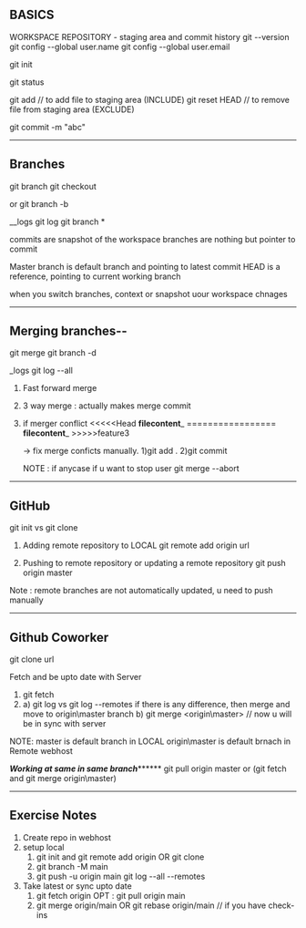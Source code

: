   
## BASICS
WORKSPACE
REPOSITORY - staging area and commit history
git --version
git config --global user.name
git config --global user.email

git init

git status

git add <fname>   // to add file to staging area (INCLUDE)
git reset HEAD <fname>  // to remove file from staging area (EXCLUDE)

git commit -m "abc"

*************************************************************************************
## Branches

git branch <NewBranchName>
git checkout <branchName>

or git branch -b <newBranchName>

__logs
git log
git branch 
*

commits are snapshot of the workspace
branches are nothing but pointer to commit

Master branch is default branch and pointing to latest commit
HEAD is a reference, pointing to current working branch

when you switch branches, context or snapshot uour workspace chnages

*****************************************************************************************
## Merging branches--

git merge <branchName>
git branch -d <branchName>

_logs
git log --all

1) Fast forward merge

2) 3 way merge : actually makes merge commit
	
3) if merger conflict 
		<<<<<Head
		__filecontent___
		=================
		__filecontent___
		>>>>>feature3
		
	-> fix merge conficts manually.
	1)git add .
	2)git commit
	
	NOTE : if anycase if u want to stop user
	git merge --abort
	
***********************************************************************************************
## GitHub

git init vs git clone

1) Adding remote repository to LOCAL
	git remote add origin url
	
2) Pushing to remote repository or updating a remote repository
	git push origin master
	
Note : remote branches are not automatically updated, u need to push manually

***************************************************************************************
## Github Coworker

git clone url <directoryName>

Fetch and be upto date with Server

1) git fetch <origin> 
2) a) git log vs git log --remotes
	if there is any difference, then merge and move to origin\master branch 
   b) git merge <origin\master>
// now u will be in sync with server
	
NOTE: master is default branch in LOCAL
	  origin\master is default brnach in Remote webhost
	  
***Working at same in same branch*********
git pull origin master or (git fetch and git merge origin\master)
	  
********************************************************************************************************************************
## Exercise Notes
1) Create repo in webhost
2) setup local
	1) git init and git remote add origin <url>
					OR
		git clone <url> <directoryName>
	2) git branch -M main
	3) git push -u origin main
	   git log --all --remotes 
3) Take latest or sync upto date
	1) git fetch origin 
		OPT : git pull origin main
	2) git merge origin/main
				OR
	   git rebase origin/main // if you have check-ins
